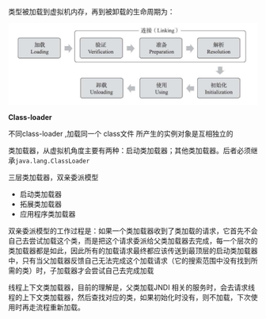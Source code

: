 类型被加载到虚拟机内存，再到被卸载的生命周期为：

![image-20200421201618725](image-20200421201618725.png)



**Class-loader**

不同class-loader ,加载同一个 class文件 所产生的实例对象是互相独立的

类加载器，从虚拟机角度主要有两种：启动类加载器；其他类加载器。后者必须继承`java.lang.ClassLoader`



三层类加载器，双亲委派模型

- 启动类加载器
- 拓展类加载器
- 应用程序类加载器



双亲委派模型的工作过程是：如果一个类加载器收到了类加载的请求，它首先不会自己去尝试加载这个类，而是把这个请求委派给父类加载器去完成，每一个层次的类加载器都是如此，因此所有的加载请求最终都应该传送到最顶层的启动类加载器中，只有当父加载器反馈自己无法完成这个加载请求（它的搜索范围中没有找到所需的类）时，子加载器才会尝试自己去完成加载



线程上下文类加载器，目前的理解是，父类加载JNDI 相关的服务时，会去请求线程的上下文类加载器，然后查找对应的类，如果初始化时没有，则不加载，下次使用时再走流程重新加载。


